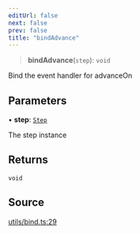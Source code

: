```yaml
---
editUrl: false
next: false
prev: false
title: "bindAdvance"
---
```


> **bindAdvance**(`step`): `void`

Bind the event handler for advanceOn

## Parameters

• **step**: [`Step`](../../../step/classes/Step.md)

The step instance

## Returns

`void`

## Source

[utils/bind.ts:29](https://github.com/shipshapecode/shepherd/blob/78f473198277a0f7ac6fea873f10441dcf8b3944/shepherd.js/src/utils/bind.ts#L29)
